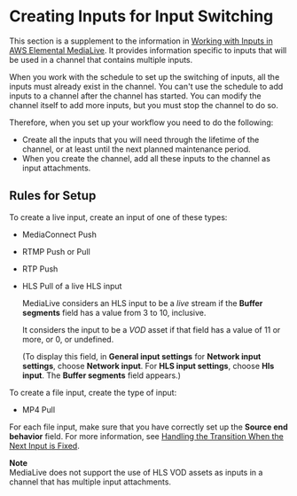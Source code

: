 # Creating Inputs for Input Switching<a name="ips-creating-inputs"></a>

This section is a supplement to the information in [Working with Inputs in AWS Elemental MediaLive](creating-input.md)\. It provides information specific to inputs that will be used in a channel that contains multiple inputs\. 

When you work with the schedule to set up the switching of inputs, all the inputs must already exist in the channel\. You can't use the schedule to add inputs to a channel after the channel has started\. You can modify the channel itself to add more inputs, but you must stop the channel to do so\.

Therefore, when you set up your workflow you need to do the following:
+ Create all the inputs that you will need through the lifetime of the channel, or at least until the next planned maintenance period\.
+ When you create the channel, add all these inputs to the channel as input attachments\. 

## Rules for Setup<a name="ips-inputs-setup-rules"></a>

To create a live input, create an input of one of these types:
+ MediaConnect Push
+ RTMP Push or Pull
+ RTP Push
+ HLS Pull of a live HLS input

  MediaLive considers an HLS input to be a *live* stream if the **Buffer segments** field has a value from 3 to 10, inclusive\. 

  It considers the input to be a *VOD* asset if that field has a value of 11 or more, or 0, or undefined\. 

  \(To display this field, in **General input settings** for **Network input settings**, choose **Network input**\. For **HLS input settings**, choose **Hls input**\. The **Buffer segments** field appears\.\)

To create a file input, create the type of input:
+ MP4 Pull

For each file input, make sure that you have correctly set up the **Source end behavior** field\. For more information, see [Handling the Transition When the Next Input is Fixed](ips-planning.md#ips-transition-gap)\.

**Note**  
MediaLive does not support the use of HLS VOD assets as inputs in a channel that has multiple input attachments\.